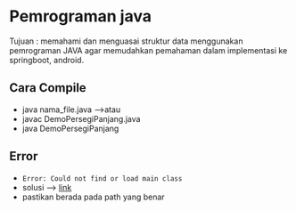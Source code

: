 # Pemrograman java
Tujuan :
memahami dan menguasai struktur data menggunakan pemrograman JAVA agar memudahkan pemahaman dalam implementasi ke springboot, android.


## Cara Compile
* java nama_file.java
-->atau
* javac DemoPersegiPanjang.java
* java DemoPersegiPanjang

## Error 
* `Error: Could not find or load main class`
* solusi --> [link](https://stackoverflow.com/questions/18093928/what-does-could-not-find-or-load-main-class-mean)
* pastikan berada pada path yang benar